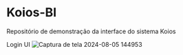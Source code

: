 # Koios-BI
Repositório de demonstração da interface do sistema Koios

Login UI
![Captura de tela 2024-08-05 144953](https://github.com/user-attachments/assets/b4b0ca41-832c-4a4c-9263-64613874008e)
